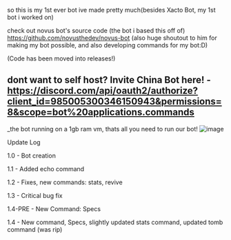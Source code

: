 so this is my 1st ever bot ive made pretty much(besides Xacto Bot, my 1st bot i worked on)

check out novus bot's source code (the bot i based this off of) https://github.com/novusthedev/novus-bot
(also huge shoutout to him for making my bot possible, and also developing commands for my bot:D)


(Code has been moved into releases!)



dont want to self host?
Invite China Bot here! - https://discord.com/api/oauth2/authorize?client_id=985005300346150943&permissions=8&scope=bot%20applications.commands
--------
_the bot running on a 1gb ram vm, thats all you need to run our bot!
![image](https://user-images.githubusercontent.com/88512222/201854589-76cbc92c-bdde-452b-a61c-054ce4ec2112.png)



Update Log 

1.0 - Bot creation  

1.1 - Added echo command

1.2 - Fixes, new commands: stats, revive

1.3 - Critical bug fix

1.4-PRE - New Command: Specs

1.4 - New command, Specs, slightly updated stats command, updated tomb command (was rip)

